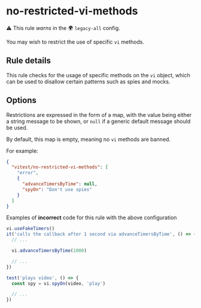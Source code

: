 # no-restricted-vi-methods

⚠️ This rule _warns_ in the 🌍 `legacy-all` config.

<!-- end auto-generated rule header -->

You may wish to restrict the use of specific `vi` methods.

## Rule details

This rule checks for the usage of specific methods on the `vi` object, which
can be used to disallow certain patterns such as spies and mocks.

## Options

Restrictions are expressed in the form of a map, with the value being either a
string message to be shown, or `null` if a generic default message should be
used.

By default, this map is empty, meaning no `vi` methods are banned.

For example:

```json
{
  "vitest/no-restricted-vi-methods": [
    "error",
    {
      "advanceTimersByTime": null,
      "spyOn": "Don't use spies"
    }
  ]
}
```

Examples of **incorrect** code for this rule with the above configuration

```js
vi.useFakeTimers()
it('calls the callback after 1 second via advanceTimersByTime', () => {
  // ...

  vi.advanceTimersByTime(1000)

  // ...
})

test('plays video', () => {
  const spy = vi.spyOn(video, 'play')

  // ...
})
```
